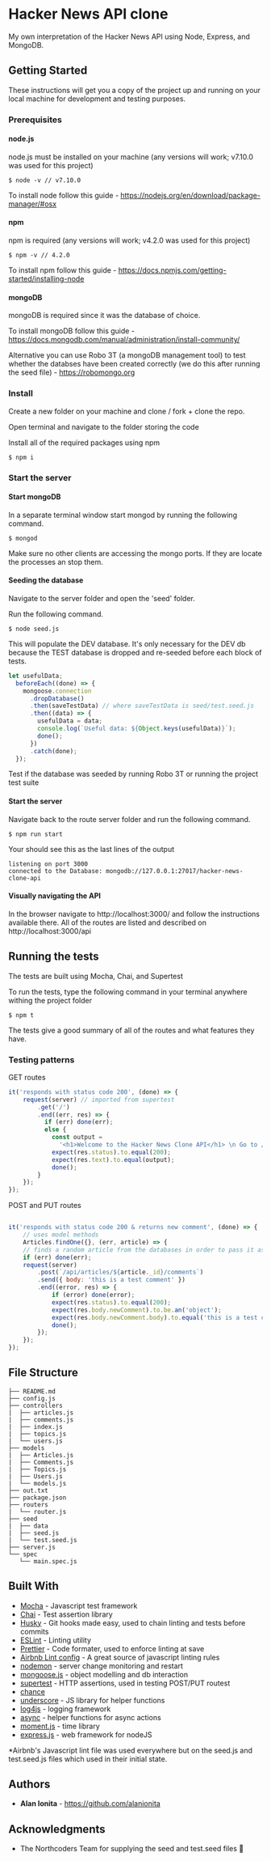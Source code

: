 # Hacker News API clone

My own interpretation of the Hacker News API using Node, Express, and MongoDB.

## Getting Started

These instructions will get you a copy of the project up and running on your local machine for development and testing purposes. 

### Prerequisites

#### node.js

node.js must be installed on your machine (any versions will work; v7.10.0 was used for this project)

```
$ node -v // v7.10.0
```

To install node follow this guide -  https://nodejs.org/en/download/package-manager/#osx

#### npm

npm is required (any versions will work; v4.2.0 was used for this project)

```
$ npm -v // 4.2.0
```

To install npm follow this guide - https://docs.npmjs.com/getting-started/installing-node

#### mongoDB

mongoDB is required since it was the database of choice.

To install mongoDB follow this guide -  https://docs.mongodb.com/manual/administration/install-community/

Alternative you can use Robo 3T (a mongoDB management tool) to test whether the databses have been created correctly (we do this after running the seed file) - https://robomongo.org

### Install

Create a new folder on your machine and clone / fork + clone the repo. 

Open terminal and navigate to the folder storing the code

Install all of the required packages using npm

```
$ npm i  
```

### Start the server

#### Start mongoDB 

In a separate terminal window start mongod by running the following command.

```
$ mongod
```
Make sure no other clients are accessing the mongo ports. If they are locate the processes an stop them.

#### Seeding the database 

Navigate to the server folder and open the 'seed' folder.

Run the following command.

```
$ node seed.js
```

This will populate the DEV database. It's only necessary for the DEV db because the TEST database is dropped and re-seeded before each block of tests.

```javascript
let usefulData;
  beforeEach((done) => {
    mongoose.connection
      .dropDatabase()
      .then(saveTestData) // where saveTestData is seed/test.seed.js
      .then((data) => {
        usefulData = data;
        console.log(`Useful data: ${Object.keys(usefulData)}`);
        done();
      })
      .catch(done);
  });
```

Test if the database was seeded by running Robo 3T or running the project test suite

#### Start the server

Navigate back to the route server folder and run the following command.

```
$ npm run start
```

Your should see this as the last lines of the output

```
listening on port 3000
connected to the Database: mongodb://127.0.0.1:27017/hacker-news-clone-api
```

#### Visually navigating the API 

In the browser navigate to http://localhost:3000/ and follow the instructions available there. All of the routes are listed and described on http://localhost:3000/api


## Running the tests

The tests are built using Mocha, Chai, and Supertest

To run the tests, type the following command in your terminal anywhere withing the project folder

```
$ npm t
```

The tests give a good summary of all of the routes and what features they have.

### Testing patterns

GET routes 

```javascript
it('responds with status code 200', (done) => {
    request(server) // imported from supertest
        .get('/')
        .end((err, res) => {
          if (err) done(err);
          else {
            const output =
              '<h1>Welcome to the Hacker News Clone API</h1> \n Go to /api for more...';
            expect(res.status).to.equal(200);
            expect(res.text).to.equal(output);
            done();
        }
    });
});
```

POST and PUT routes

```javascript

it('responds with status code 200 & returns new comment', (done) => {
    // uses model methods
    Articles.findOne({}, (err, article) => { 
    // finds a random article from the databases in order to pass it as a param to the post/put route 
    if (err) done(err);
    request(server)
        .post(`/api/articles/${article._id}/comments`)
        .send({ body: 'this is a test comment' })
        .end((error, res) => {
            if (error) done(error);
            expect(res.status).to.equal(200);
            expect(res.body.newComment).to.be.an('object');
            expect(res.body.newComment.body).to.equal('this is a test comment');
            done();
        });
    });
});
```

## File Structure

    ├── README.md
    ├── config.js
    ├── controllers
    |  ├── articles.js
    |  ├── comments.js
    |  ├── index.js
    |  ├── topics.js
    |  └── users.js
    ├── models
    |  ├── Articles.js
    |  ├── Comments.js
    |  ├── Topics.js
    |  ├── Users.js
    |  └── models.js
    ├── out.txt
    ├── package.json
    ├── routers
    |  └── router.js
    ├── seed
    |  ├── data
    |  ├── seed.js
    |  └── test.seed.js
    ├── server.js
    └── spec
       └── main.spec.js


## Built With

* [Mocha](https://mochajs.org) - Javascript test framework
* [Chai](http://chaijs.com/guide/) - Test assertion library
* [Husky](https://github.com/typicode/husky) - Git hooks made easy, used to chain linting and tests before commits
* [ESLint](http://eslint.org) - Linting utility
* [Prettier](https://www.npmjs.com/package/prettier) - Code formater, used to enforce linting at save
* [Airbnb Lint config](https://github.com/airbnb/javascript/tree/master/packages/eslint-config-airbnb) - A great source of javascript linting rules
* [nodemon](https://www.npmjs.com/package/nodemon) - server change monitoring and restart
* [mongoose.js](http://mongoosejs.com) - object modelling and db interaction
* [supertest](https://www.npmjs.com/package/supertest) - HTTP assertions, used in testing POST/PUT routest
* [chance]()
* [underscore](http://underscorejs.org) - JS library for helper functions
* [log4js](https://github.com/stritti/log4js) - logging framework
* [async](https://www.npmjs.com/package/async) - helper functions for async actions
* [moment.js](http://momentjs.com) - time library
* [express.js](https://expressjs.com) - web framework for nodeJS

*Airbnb's Javascript lint file was used everywhere but on the seed.js and test.seed.js files which used in their initial state. 

## Authors

* **Alan Ionita** - https://github.com/alanionita

## Acknowledgments

* The Northcoders Team for supplying the seed and test.seed files 🙌
